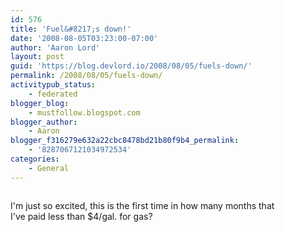 ```yaml
---
id: 576
title: 'Fuel&#8217;s down!'
date: '2008-08-05T03:23:00-07:00'
author: 'Aaron Lord'
layout: post
guid: 'https://blog.devlord.io/2008/08/05/fuels-down/'
permalink: /2008/08/05/fuels-down/
activitypub_status:
    - federated
blogger_blog:
    - mustfollow.blogspot.com
blogger_author:
    - Aaron
blogger_f316279e632a22cbc8478bd21b80f9b4_permalink:
    - '8287067121034972534'
categories:
    - General
---
```


<p class="mobile-photo"><a href="http://bp2.blogger.com/_OZWxOfjIgdA/SJfIvzPWZfI/AAAAAAAAAEY/VPih9WCq_p0/s1600-h/photo-779438.jpg"><img src="http://bp2.blogger.com/_OZWxOfjIgdA/SJfIvzPWZfI/AAAAAAAAAEY/VPih9WCq_p0/s320/photo-779438.jpg" border="0" alt="" /></a></p>I&#039;m just so excited, this is the first time in how many months that  <br>I&#039;ve paid less than $4/gal. for gas?<div class="blogger-post-footer"><img width='1' height='1' src='' alt='' /></div>